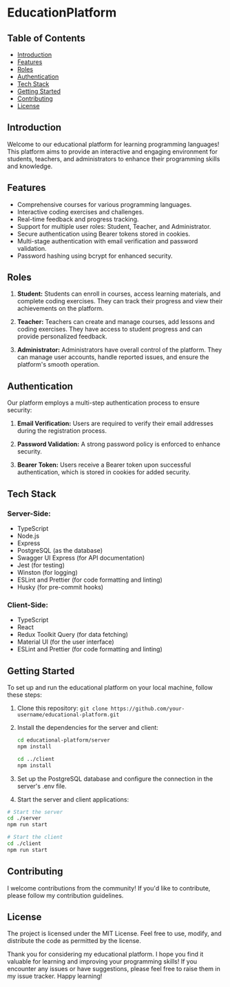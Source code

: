 # EducationPlatform

## Table of Contents

- [Introduction](#introduction)
- [Features](#features)
- [Roles](#roles)
- [Authentication](#authentication)
- [Tech Stack](#tech-stack)
- [Getting Started](#getting-started)
- [Contributing](#contributing)
- [License](#license)

## Introduction

Welcome to our educational platform for learning programming languages! This platform aims to provide an interactive and engaging environment for students, teachers, and administrators to enhance their programming skills and knowledge.

## Features

- Comprehensive courses for various programming languages.
- Interactive coding exercises and challenges.
- Real-time feedback and progress tracking.
- Support for multiple user roles: Student, Teacher, and Administrator.
- Secure authentication using Bearer tokens stored in cookies.
- Multi-stage authentication with email verification and password validation.
- Password hashing using bcrypt for enhanced security.

## Roles

1. **Student:** Students can enroll in courses, access learning materials, and complete coding exercises. They can track their progress and view their achievements on the platform.

2. **Teacher:** Teachers can create and manage courses, add lessons and coding exercises. They have access to student progress and can provide personalized feedback.

3. **Administrator:** Administrators have overall control of the platform. They can manage user accounts, handle reported issues, and ensure the platform's smooth operation.

## Authentication

Our platform employs a multi-step authentication process to ensure security:

1. **Email Verification:** Users are required to verify their email addresses during the registration process.

2. **Password Validation:** A strong password policy is enforced to enhance security.

3. **Bearer Token:** Users receive a Bearer token upon successful authentication, which is stored in cookies for added security.

## Tech Stack

### Server-Side:

- TypeScript
- Node.js
- Express
- PostgreSQL (as the database)
- Swagger UI Express (for API documentation)
- Jest (for testing)
- Winston (for logging)
- ESLint and Prettier (for code formatting and linting)
- Husky (for pre-commit hooks)

### Client-Side:

- TypeScript
- React
- Redux Toolkit Query (for data fetching)
- Material UI (for the user interface)
- ESLint and Prettier (for code formatting and linting)

## Getting Started

To set up and run the educational platform on your local machine, follow these steps:

1. Clone this repository: `git clone https://github.com/your-username/educational-platform.git`

2. Install the dependencies for the server and client:

   ```bash
   cd educational-platform/server
   npm install

   cd ../client
   npm install
3. Set up the PostgreSQL database and configure the connection in the server's .env file.

4. Start the server and client applications:
```bash
# Start the server
cd ./server
npm run start

# Start the client
cd ./client
npm run start
```

## Contributing
I welcome contributions from the community! If you'd like to contribute, please follow my contribution guidelines.

## License
The project is licensed under the MIT License. Feel free to use, modify, and distribute the code as permitted by the license.

Thank you for considering my educational platform. I hope you find it valuable for learning and improving your programming skills! If you encounter any issues or have suggestions, please feel free to raise them in my issue tracker. Happy learning!

